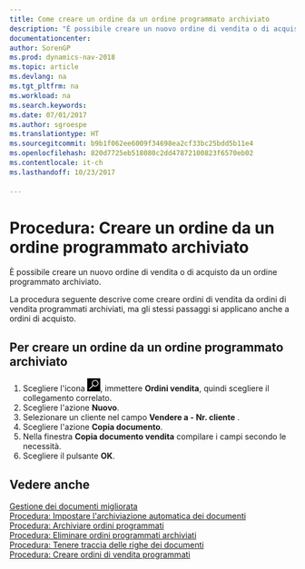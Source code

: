 ```yaml
---
title: Come creare un ordine da un ordine programmato archiviato
description: "È possibile creare un nuovo ordine di vendita o di acquisto da un ordine programmato archiviato."
documentationcenter: 
author: SorenGP
ms.prod: dynamics-nav-2018
ms.topic: article
ms.devlang: na
ms.tgt_pltfrm: na
ms.workload: na
ms.search.keywords: 
ms.date: 07/01/2017
ms.author: sgroespe
ms.translationtype: HT
ms.sourcegitcommit: b9b1f062ee6009f34698ea2cf33bc25bdd5b11e4
ms.openlocfilehash: 820d7725eb518080c2dd47872100823f6570eb02
ms.contentlocale: it-ch
ms.lasthandoff: 10/23/2017

---
```

# <a name="how-to-create-an-order-from-an-archived-blanket-order"></a>Procedura: Creare un ordine da un ordine programmato archiviato
È possibile creare un nuovo ordine di vendita o di acquisto da un ordine programmato archiviato.  

La procedura seguente descrive come creare ordini di vendita da ordini di vendita programmati archiviati, ma gli stessi passaggi si applicano anche a ordini di acquisto.  

## <a name="to-create-an-order-from-an-archived-blanket-order"></a>Per creare un ordine da un ordine programmato archiviato  

1.  Scegliere l'icona ![Cerca pagina o report](../../media/ui-search/search_small.png "icona Cerca pagina o report"), immettere **Ordini vendita**, quindi scegliere il collegamento correlato.  
2.  Scegliere l'azione **Nuovo**.   
3.  Selezionare un cliente nel campo **Vendere a - Nr. cliente** .  
4.  Scegliere l'azione **Copia documento**.  
5.  Nella finestra **Copia documento vendita** compilare i campi secondo le necessità.
6.  Scegliere il pulsante **OK**.  

## <a name="see-also"></a>Vedere anche  
 [Gestione dei documenti migliorata](enhanced-document-management.md)   
 [Procedura: Impostare l'archiviazione automatica dei documenti](how-to-set-up-automatic-archiving-of-documents.md)   
 [Procedura: Archiviare ordini programmati](how-to-archive-blanket-orders.md)   
 [Procedura: Eliminare ordini programmati archiviati](how-to-delete-archived-blanket-orders.md)   
 [Procedura: Tenere traccia delle righe dei documenti](how-to-track-document-lines.md)  
 [Procedura: Creare ordini di vendita programmati](../../sales-how-to-create-blanket-sales-orders.md) 

